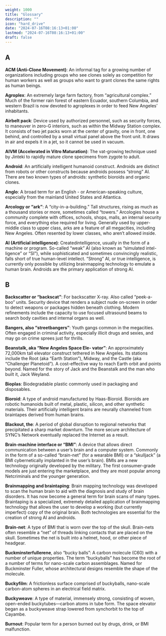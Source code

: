 ```yaml
---
weight: 1000
title: "Glossary"
description: ""
icon: "hard_drive"
date: "2024-07-16T08:16:13+01:00"
lastmod: "2024-07-16T08:16:13+01:00"
draft: false
---
```

## A

**ACM (Anti-Clone Movement)**: An informal tag for a growing number of organizations including groups who see clones solely as competition for human workers as well as groups who want to grant clones the same rights as human beings.

**Agroplex**: An extremely large farm factory, from “agricultural complex.” Much of the former rain forest of eastern Ecuador, southern Columbia, and western Brazil is now devoted to agroplexes in order to feed New Angeles’ inhabitants.

**Airbelt pack**: Device used by authorized personnel, such as security forces, to maneuver in zero-G interiors, such as within the Midway Station complex. It consists of two jet packs worn at the center of gravity, one in front, one behind, and controlled by a small virtual panel above the front unit. It draws in air and expels it in a jet, so it cannot be used in vacuum.

**AIVM (Accelerated in Vitro Maturation)**: The vat-growing technique used by Jinteki to rapidly mature clone specimens from zygote to adult.

**Android**: An artificially intelligent humanoid construct. Androids are distinct from robots or other constructs because androids possess “strong” AI. There are two known types of androids: synthetic bioroids and organic clones.

**Anglo**: A broad term for an English - or American-speaking culture, especially from the mainland United States and Atlantica.

**Arcology or “ark”**: A “city-in-a-building.” Tall structures, rising as much as a thousand stories or more, sometimes called “towers.” Arcologies house a community complete with offices, schools, shops, malls, an internal security force, and everything else required for living. Generally used by upper-middle class to upper class, arks are a feature of all megacities, including New Angeles. Often resented by lower classes, who aren’t allowed inside.

 **AI (Artificial intelligence)**: Createdintelligence, usually in the form of a machine or program. So-called “weak” AI (also known as “simulated intel-ligence” or “SI”), while sophisticated and sometimes convincingly realistic, falls short of true human-level intellect. “Strong” AI, or true intelligence, is currently only possible by utilizing brainmapping technology to emulate a human brain. Androids are the primary application of strong AI.

## B

**Backscatter or “backscat”**: For backscatter X-ray. Also called “peek-a-boo” units. Security device that renders a subject nude on-screen in order to detect weapons or packages hidden beneath clothing. Modern refinements include the capacity to use focused ultrasound beams to search body cavities and internal organs as well. 

**Bangers, also “streetbangers”**: Youth gangs common in the megacities. Often engaged in criminal activity, especially illicit drugs and sexies, and may go on crime sprees just for thrills.

**Beanstalk, aka “New Angeles Space Ele-
vator”**: An approximately 72,000km tall elevator construct tethered in New Angeles. Its stations include the Root (aka “Earth Station”), Midway, and the Castle (aka “Challenger Planetoid”). A cost-effective way to reach Earth orbit and points beyond. Named for the story of Jack and the Beanstalk and the man who built it, Jack Weyland.

**Bioplas**: Biodegradable plastic commonly used in packaging and disposables.

**Bioroid**: A type of android manufactured by Haas-Bioroid. Bioroids are robotic humanoids built of metal, plastic, silicon, and other synthetic materials. Their artificially intelligent brains are neurally channeled from braintapes derived from human brains.

**Blackout, the**: A period of global disruption to regional networks that precipitated a sharp market downturn. The more secure architecture of SYNC’s Network eventually replaced the Internet as a result.

**Brain-machine interface or “BMI”**: A device that allows direct communication between a user’s brain and a computer system. Commonly in the
form of a so-called “brain-net” (for a wearable BMI) or a “skulljack” (a BMI cybernetically implanted in the user’s brain). BMIs are a new technology originally developed by the military. The first consumer-grade models are just entering the marketplace, and they are most popular among Netcriminals and the younger generation.

**Brainmapping and braintaping**: Brain mapping technology was developed to scan the human brain to aid with the diagnosis and study of brain disorders. It has now become a general term for brain scans of many types. Braintaping is a specialized, extremely detailed application of brainmapping technology that allows the user to develop a working (but currently imperfect) copy of the original brain. Both technologies are essential for the creation of strong AI and androids.

**Brain-net**: A type of BMI that is worn over the top of the skull. Brain-nets often resemble a “net” of threads linking contacts that are placed on the skull. Sometimes the net is built into a helmet, hood, or other piece of headgear.

**Buckminsterfullerene**, also “bucky balls”: A carbon molecule (C60) with a number of unique properties. The term “buckyballs” has become the root of a number of terms for nano-scale carbon assemblages. Named for Buckminster Fuller, whose architectural designs resemble the shape of the molecule.

**Buckyfilm**: A frictionless surface comprised of buckyballs, nano-scale carbon-atom spheres in an electrical field matrix.

**Buckyweave**: A type of material, immensely strong, consisting of woven, open-ended buckytubes—carbon atoms in tube form. The space elevator began as a buckyweave strap lowered from synchorbit to the top of Cayambe.

**Burnout**: Popular term for a person burned out by drugs, drink, or BMI malfunction.
